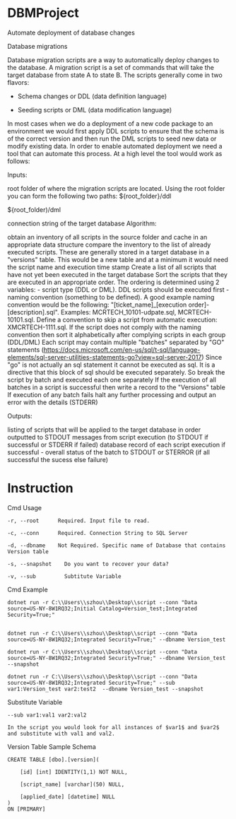 # DBMProject

Automate deployment of database changes



Database migrations

Database migration scripts are a way to automatically deploy changes to the database. A migration script is a set of commands that will take the target database from state A to state B. The scripts generally come in two flavors:
 - Schema changes or DDL (data definition language)  

 - Seeding scripts or DML (data modification language)

In most cases when we do a deployment of a new code package to an environment we would first apply DDL scripts to ensure that the schema is of the correct version and then run the DML scripts to seed new data or modify existing data. In order to enable automated deployment we need a tool that can automate this process. At a high level the tool would work as follows:

Inputs:

root folder of where the migration scripts are located. Using the root folder you can form the following two paths: 
 ${root_folder}/ddl

 ${root_folder)/dml

connection string of the target database
Algorithm:

obtain an inventory of all scripts in the source folder and cache in an appropriate data structure
compare the inventory to the list of already executed scripts. These are generally stored in a target database in a  "versions" table. This would be a new table and at a minimum it would need the script name and execution time stamp
Create a list of all scripts that have not yet been executed in the target database
Sort the scripts that they are executed in an appropriate order. The ordering is determined using 2 variables: - script type (DDL or DML). DDL scripts should be executed first - naming convention (something to be defined). A good example naming convention would be the following: "[ticket_name]_[execution order]-[description].sql".  Examples: MCRTECH_10101-udpate.sql, MCRTECH-10101.sql. Define a convention to skip a script from automatic execution: XMCRTECH-1111.sql. If the script does not comply with the naming convention then sort it alphabetically after complying scripts in each group (DDL/DML)
Each script may contain multiple "batches" separated by "GO" statements (https://docs.microsoft.com/en-us/sql/t-sql/language-elements/sql-server-utilities-statements-go?view=sql-server-2017) Since "go" is not actually an sql statement it cannot be executed as sql. It is a directive that this block of sql should be executed separately. So break the script by batch and executed each one separately
If the execution of all batches in a script is successful then write a record to the "Versions" table
If execution of any batch fails halt any further processing and output an error with the details (STDERR)
 

Outputs:

listing of scripts that will be applied to the target database in order outputted to STDOUT
messages from script execution (to STDOUT if successful or STDERR if failed)
database record of each script execution if successful - overall status of the batch to STDOUT or STERROR (if all successful the sucess else failure)
# Instruction

Cmd Usage

```
-r, --root      Required. Input file to read.

-c, --conn      Required. Connection String to SQL Server

-d, --dbname    Not Required. Specific name of Database that contains Version table

-s, --snapshot    Do you want to recover your data?

-v, --sub         Subtitute Variable

```

Cmd Example

```
dotnet run -r C:\\Users\\szhou\\Desktop\\script --conn "Data source=US-NY-8W1RQ32;Initial Catalog=Version_test;Integrated Security=True;"

```

```

dotnet run -r C:\\Users\\szhou\\Desktop\\script --conn "Data source=US-NY-8W1RQ32;Integrated Security=True;" --dbname Version_test

```
```
dotnet run -r C:\\Users\\szhou\\Desktop\\script --conn "Data source=US-NY-8W1RQ32;Integrated Security=True;" --dbname Version_test --snapshot
```
```
dotnet run -r C:\\Users\\szhou\\Desktop\\script --conn "Data source=US-NY-8W1RQ32;Integrated Security=True;" --sub var1:Version_test var2:test2  --dbname Version_test --snapshot
```
Substitute Variable

```
--sub var1:val1 var2:val2

In the script you would look for all instances of $var1$ and $var2$ and substitute with val1 and val2.
```

Version Table Sample Schema

```
CREATE TABLE [dbo].[version](
	
	[id] [int] IDENTITY(1,1) NOT NULL,
	
	[script_name] [varchar](50) NULL,
	
	[applied_date] [datetime] NULL
) 
ON [PRIMARY]

```
